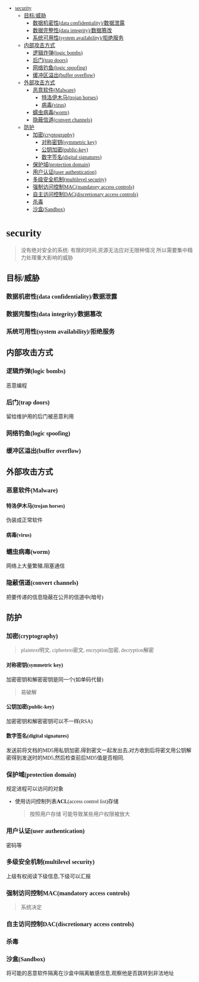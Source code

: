 <font face = "Consolas">
<!-- @import "[TOC]" {cmd="toc" depthFrom=1 depthTo=6 orderedList=false} -->

<!-- code_chunk_output -->

- [security](#security)
  - [目标/威胁](#目标威胁)
    - [数据机密性(data confidentiality)/数据泄露](#数据机密性data-confidentiality数据泄露)
    - [数据完整性(data integrity)/数据篡改](#数据完整性data-integrity数据篡改)
    - [系统可用性(system availability)/拒绝服务](#系统可用性system-availability拒绝服务)
  - [内部攻击方式](#内部攻击方式)
    - [逻辑炸弹(logic bombs)](#逻辑炸弹logic-bombs)
    - [后门(trap doors)](#后门trap-doors)
    - [网络钓鱼(logic spoofing)](#网络钓鱼logic-spoofing)
    - [缓冲区溢出(buffer overflow)](#缓冲区溢出buffer-overflow)
  - [外部攻击方式](#外部攻击方式)
    - [恶意软件(Malware)](#恶意软件malware)
      - [特洛伊木马(trojan horses)](#特洛伊木马trojan-horses)
      - [病毒(virus)](#病毒virus)
    - [蠕虫病毒(worm)](#蠕虫病毒worm)
    - [隐蔽信道(convert channels)](#隐蔽信道convert-channels)
  - [防护](#防护)
    - [加密(cryptography)](#加密cryptography)
      - [对称密钥(symmetric key)](#对称密钥symmetric-key)
      - [公钥加密(public-key)](#公钥加密public-key)
      - [数字签名(digital signatures)](#数字签名digital-signatures)
    - [保护域(protection domain)](#保护域protection-domain)
    - [用户认证(user authentication)](#用户认证user-authentication)
    - [多级安全机制(multilevel security)](#多级安全机制multilevel-security)
    - [强制访问控制MAC(mandatory access controls)](#强制访问控制macmandatory-access-controls)
    - [自主访问控制DAC(discretionary access controls)](#自主访问控制dacdiscretionary-access-controls)
    - [杀毒](#杀毒)
    - [沙盒(Sandbox)](#沙盒sandbox)

<!-- /code_chunk_output -->

# security
> 没有绝对安全的系统: 有限的时间,资源无法应对无限种情况
  所以需要集中精力处理重大影响的威胁

## 目标/威胁
### 数据机密性(data confidentiality)/数据泄露
### 数据完整性(data integrity)/数据篡改
### 系统可用性(system availability)/拒绝服务

## 内部攻击方式
### 逻辑炸弹(logic bombs)
恶意编程
### 后门(trap doors)
留给维护用的后门被恶意利用
### 网络钓鱼(logic spoofing)
### 缓冲区溢出(buffer overflow)

## 外部攻击方式
### 恶意软件(Malware)
#### 特洛伊木马(trojan horses)
伪装成正常软件
#### 病毒(virus)
### 蠕虫病毒(worm)
网络上大量繁殖,阻塞通信
### 隐蔽信道(convert channels)
把要传递的信息隐蔽在公开的信道中(暗号)


## 防护
### 加密(cryptography)
> plaintext明文, ciphertext密文, encryption加密, decryption解密
#### 对称密钥(symmetric key)
加密密钥和解密密钥是同一个(如单码代替)
> 易破解
#### 公钥加密(public-key)
加密密钥和解密密钥可以不一样(RSA)
#### 数字签名(digital signatures)
发送前将文档的MD5用私钥加密,得到密文一起发出去,对方收到后将密文用公钥解密得到发送时的MD5,然后检查前后MD5值是否相同.
### 保护域(protection domain)
规定进程可以访问的对象
* 使用访问控制列表**ACL**(access control list)存储
    > 按照用户存储
    可能导致某些用户权限被放大

### 用户认证(user authentication)
密码等

### 多级安全机制(multilevel security)
上级有权阅读下级信息,下级可以汇报

### 强制访问控制MAC(mandatory access controls)
> 系统决定
### 自主访问控制DAC(discretionary access controls)

### 杀毒
### 沙盒(Sandbox)
将可能的恶意软件隔离在沙盒中隔离敏感信息,观察他是否跳转到非法地址